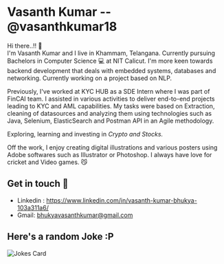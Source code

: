 # Vasanth Kumar -- @vasanthkumar18

Hi there..!! 👋 </br>
I'm Vasanth Kumar and I live in Khammam, Telangana. Currently pursuing Bachelors in Computer Science 💻 at NIT Calicut. I'm more keen towards backend development that deals with embedded systems, databases and networking. Currently working on a project based on NLP. 

Previously, I've worked at KYC HUB as a SDE Intern where I was part of FinCAI team. I assisted in various activities to deliver end-to-end projects leading to KYC and AML capabilities. My tasks were based on Extraction, cleaning of datasources and analyzing them using technologies such as Java, Selenium, ElasticSearch and Postman API in an Agile methodology. 

Exploring, learning and investing in *Crypto and Stocks.* 

Off the work, I enjoy creating digital illustrations and various posters using Adobe softwares such as Illustrator or Photoshop. 
I always have love for cricket and Video games. 😼


## Get in touch 🙌
* Linkedin : https://www.linkedin.com/in/vasanth-kumar-bhukya-103a311a6/
* Gmail: bhukyavasanthkumar@gmail.com

## Here's a random Joke :P
![Jokes Card](https://readme-jokes.vercel.app/api)

<!---
![Profile View Counter](https://komarev.com/ghpvc/?username=vasanthkumar18)
-->
